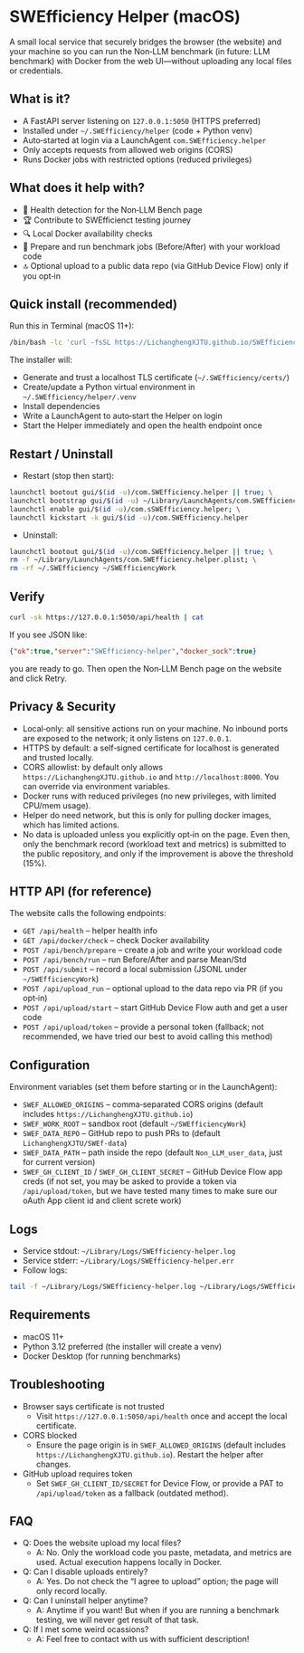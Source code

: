 # SWEfficiency Helper (macOS)

A small local service that securely bridges the browser (the website) and your machine so you can run the Non‑LLM benchmark (in future: LLM benchmark) with Docker from the web UI—without uploading any local files or credentials.

## What is it?
- A FastAPI server listening on `127.0.0.1:5050` (HTTPS preferred)
- Installed under `~/.SWEfficiency/helper` (code + Python venv)
- Auto‑started at login via a LaunchAgent `com.SWEfficiency.helper`
- Only accepts requests from allowed web origins (CORS)
- Runs Docker jobs with restricted options (reduced privileges)

## What does it help with?
- 🧐 Health detection for the Non‑LLM Bench page
- 🏆 Contribute to SWEfficienct testing journey
- 🔍 Local Docker availability checks
- 🚀 Prepare and run benchmark jobs (Before/After) with your workload code
- 🔝 Optional upload to a public data repo (via GitHub Device Flow) only if you opt‑in

## Quick install (recommended)
Run this in Terminal (macOS 11+):
```bash
/bin/bash -lc 'curl -fsSL https://LichanghengXJTU.github.io/SWEfficiency/nonllmplatform/downloadhelper/install_helper.sh | bash'
```
The installer will:
- Generate and trust a localhost TLS certificate (`~/.SWEfficiency/certs/`)
- Create/update a Python virtual environment in `~/.SWEfficiency/helper/.venv`
- Install dependencies
- Write a LaunchAgent to auto‑start the Helper on login
- Start the Helper immediately and open the health endpoint once

## Restart / Uninstall
- Restart (stop then start):
```bash
launchctl bootout gui/$(id -u)/com.SWEfficiency.helper || true; \
launchctl bootstrap gui/$(id -u) ~/Library/LaunchAgents/com.SWEfficiency.helper.plist; \
launchctl enable gui/$(id -u)/com.sSWEfficiency.helper; \
launchctl kickstart -k gui/$(id -u)/com.SWEfficiency.helper
```
- Uninstall:
```bash
launchctl bootout gui/$(id -u)/com.SWEfficiency.helper || true; \
rm -f ~/Library/LaunchAgents/com.SWEfficiency.helper.plist; \
rm -rf ~/.SWEfficiency ~/SWEfficiencyWork
```

## Verify
```bash
curl -sk https://127.0.0.1:5050/api/health | cat
```
If you see JSON like:
```json
{"ok":true,"server":"SWEfficiency-helper","docker_sock":true}
```
you are ready to go. Then open the Non‑LLM Bench page on the website and click Retry.

## Privacy & Security
- Local‑only: all sensitive actions run on your machine. No inbound ports are exposed to the network; it only listens on `127.0.0.1`.
- HTTPS by default: a self‑signed certificate for localhost is generated and trusted locally.
- CORS allowlist: by default only allows `https://LichanghengXJTU.github.io` and `http://localhost:8000`. You can override via environment variables.
- Docker runs with reduced privileges (no new privileges, with limited CPU/mem usage).
- Helper do need network, but this is only for pulling docker images, which has limited actions.
- No data is uploaded unless you explicitly opt‑in on the page. Even then, only the benchmark record (workload text and metrics) is submitted to the public repository, and only if the improvement is above the threshold (15%).

## HTTP API (for reference)
The website calls the following endpoints:
- `GET /api/health` – helper health info
- `GET /api/docker/check` – check Docker availability
- `POST /api/bench/prepare` – create a job and write your workload code
- `POST /api/bench/run` – run Before/After and parse Mean/Std
- `POST /api/submit` – record a local submission (JSONL under `~/SWEfficiencyWork`)
- `POST /api/upload_run` – optional upload to the data repo via PR (if you opt‑in)
- `POST /api/upload/start` – start GitHub Device Flow auth and get a user code
- `POST /api/upload/token` – provide a personal token (fallback; not recommended, we have tried our best to avoid calling this method)

## Configuration
Environment variables (set them before starting or in the LaunchAgent):
- `SWEF_ALLOWED_ORIGINS` – comma‑separated CORS origins (default includes `https://LichanghengXJTU.github.io`)
- `SWEF_WORK_ROOT` – sandbox root (default `~/SWEfficiencyWork`)
- `SWEF_DATA_REPO` – GitHub repo to push PRs to (default `LichanghengXJTU/SWEf-data`)
- `SWEF_DATA_PATH` – path inside the repo (default `Non_LLM_user_data`, just for current version)
- `SWEF_GH_CLIENT_ID` / `SWEF_GH_CLIENT_SECRET` – GitHub Device Flow app creds (if not set, you may be asked to provide a token via `/api/upload/token`, but we have tested many times to make sure our oAuth App client id and client screte work)

## Logs
- Service stdout: `~/Library/Logs/SWEfficiency-helper.log`
- Service stderr: `~/Library/Logs/SWEfficiency-helper.err`
- Follow logs:
```bash
tail -f ~/Library/Logs/SWEfficiency-helper.log ~/Library/Logs/SWEfficiency-helper.err
```

## Requirements
- macOS 11+
- Python 3.12 preferred (the installer will create a venv)
- Docker Desktop (for running benchmarks)

## Troubleshooting
- Browser says certificate is not trusted
  - Visit `https://127.0.0.1:5050/api/health` once and accept the local certificate.
- CORS blocked
  - Ensure the page origin is in `SWEF_ALLOWED_ORIGINS` (default includes `https://LichanghengXJTU.github.io`). Restart the helper after changes.
- GitHub upload requires token
  - Set `SWEF_GH_CLIENT_ID/SECRET` for Device Flow, or provide a PAT to `/api/upload/token` as a fallback (outdated method).

## FAQ
- Q: Does the website upload my local files?
  - A: No. Only the workload code you paste, metadata, and metrics are used. Actual execution happens locally in Docker.
- Q: Can I disable uploads entirely?
  - A: Yes. Do not check the “I agree to upload” option; the page will only record locally. 
- Q: Can I uninstall helper anytime?
  - A: Anytime if you want! But when if you are running a benchmark testing, we will never get result of that task.
- Q: If I met some weird ocassions?
  - A: Feel free to contact with us with sufficient description!